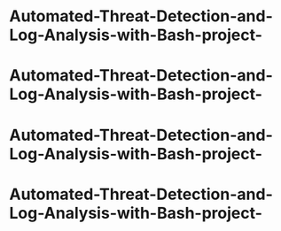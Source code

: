 # Automated-Threat-Detection-and-Log-Analysis-with-Bash-project-
# Automated-Threat-Detection-and-Log-Analysis-with-Bash-project-
# Automated-Threat-Detection-and-Log-Analysis-with-Bash-project-
# Automated-Threat-Detection-and-Log-Analysis-with-Bash-project-
